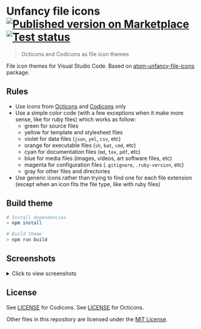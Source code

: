 # Unfancy file icons [![Published version on Marketplace][badge]][marketplace] [![Test status][gaBadge]][ga]

> Octicons and Codicons as file icon themes

File icon themes for Visual Studio Code. Based on [atom-unfancy-file-icons][atom-extension] package.

## Rules

- Use icons from [Octicons][octicons] and [Codicons][codicons] only
- Use a simple color code (with a few exceptions when it make more sense,
  like for ruby files) which works as follow:
  - green for source files
  - yellow for template and stylesheet files
  - violet for data files (`json`, `yml`, `csv`, etc)
  - orange for executable files (`sh`, `bat`, `cmd`, etc)
  - cyan for documentation files (`md`, `tex`, `pdf`, etc)
  - blue for media files (images, videos, art software files, etc)
  - magenta for configuration files (`.gitignore`, `.ruby-version`, etc)
  - gray for other files and directories
- Use generic icons rather than trying to find one for each file extension
  (except when an icon fits the file type, like with ruby files)

## Build theme

```sh
# Install dependencies
> npm install

# Build theme
> npm run build
```

## Screenshots

<details>
  <summary>Click to view screenshots</summary>

  ![Screenshot][octicons-dark]
  *Theme: Dark (Visual Studio), Icon theme: Unfancy file icons (Octicons)*

  ![Screenshot][octicons-light]
  *Theme: Light (Visual Studio), Icon theme: Unfancy file icons (Octicons)*

  ![Screenshot][codicons-dark]
  *Theme: Dark (Visual Studio), Icon theme: Unfancy file icons (Codicons)*

  ![Screenshot][codicons-light]
  *Theme: Light (Visual Studio), Icon theme: Unfancy file icons (Codicons)*
</details>

## License

See [LICENSE][codicons-license] for Codicons. See [LICENSE][octicons-license] for Octicons.

Other files in this repository are licensed under the [MIT License](./LICENSE.md).

[octicons]: https://octicons.github.com/
[codicons]: https://microsoft.github.io/vscode-codicons/dist/codicon.html
[atom-extension]: https://github.com/abe33/atom-unfancy-file-icons
[octicons-dark]: https://raw.githubusercontent.com/alexesprit/vscode-unfancy-file-icons/master/media/screenshot-octicons-dark.png
[octicons-light]: https://raw.githubusercontent.com/alexesprit/vscode-unfancy-file-icons/master/media/screenshot-octicons-light.png
[codicons-dark]: https://raw.githubusercontent.com/alexesprit/vscode-unfancy-file-icons/master/media/screenshot-codicons-dark.png
[codicons-light]: https://raw.githubusercontent.com/alexesprit/vscode-unfancy-file-icons/master/media/screenshot-codicons-light.png
[badge]: https://img.shields.io/visual-studio-marketplace/v/alexesprit.vscode-unfancy-file-icons
[marketplace]: https://marketplace.visualstudio.com/items?itemName=alexesprit.vscode-unfancy-file-icons
[ga]: https://github.com/alexesprit/vscode-unfancy-file-icons/actions/
[gaBadge]: https://img.shields.io/github/workflow/status/alexesprit/vscode-unfancy-file-icons/Test?label=test
[codicons-license]: https://github.com/microsoft/vscode-codicons/blob/master/LICENSE
[octicons-license]: https://github.com/primer/octicons/blob/master/LICENSE
